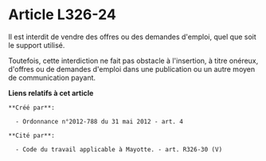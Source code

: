 # Article L326-24

Il est interdit de vendre des offres ou des demandes d'emploi, quel que soit le support utilisé.

Toutefois, cette interdiction ne fait pas obstacle à l'insertion, à titre onéreux, d'offres ou de demandes d'emploi dans une
publication ou un autre moyen de communication payant.

**Liens relatifs à cet article**

	**Créé par**:

	  - Ordonnance n°2012-788 du 31 mai 2012 - art. 4

	**Cité par**:

	  - Code du travail applicable à Mayotte. - art. R326-30 (V)
